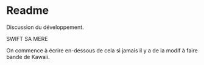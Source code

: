 # Readme
Discussion du développement.

SWIFT SA MERE

On commence à écrire en-dessous de cela si jamais il y a de la modif à faire bande de Kawaii.
